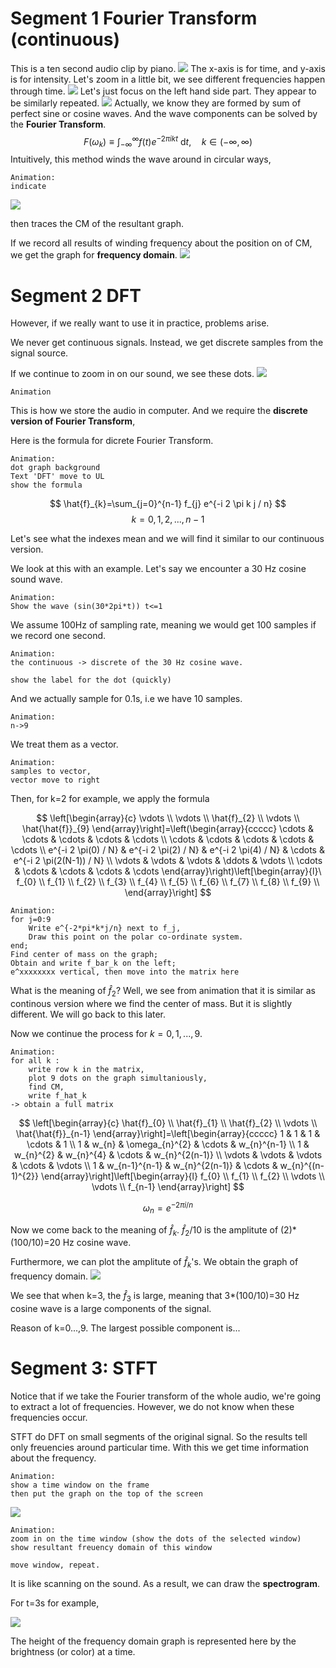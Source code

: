 # Segment 1 Fourier Transform (continuous)
This is a ten second audio clip by piano.
![](2022-08-04-14-28-53.png)
The x-axis is for time, and y-axis is for intensity.
Let's zoom in a little bit, we see different frequencies happen through time.
![](2022-08-04-14-58-43.png)
Let's just focus on the left hand side part. They appear to be similarly repeated.
![](2022-08-04-18-13-14.png)
Actually, we know they are formed by sum of perfect sine or cosine waves. And the wave components can be solved by the **Fourier Transform**.
$$
F\left(\omega_{k}\right) \equiv \int_{-\infty}^{\infty} f(t) e^{-2 \pi i k t} \mathrm{~d} t, \quad k \in(-\infty, \infty)
$$
Intuitively, this method winds the wave around in circular ways, 
```
Animation:
indicate
```
![](2022-08-02-16-42-12.png)

then traces the CM of the resultant graph.

If we record all results of winding frequency about the position on of CM, we get the graph for **frequency domain**.
![](CM.png)



# Segment 2 DFT

However, if we really want to use it in practice, problems arise.

We never get continuous signals. Instead, we get discrete samples from the signal source.

If we continue to zoom in on our sound, we see these dots.
![](2022-08-04-15-14-11.png)
```
Animation
```

This is how we store the audio in computer. And we require the **discrete version of Fourier Transform**, 

Here is the formula for dicrete Fourier Transform.
```
Animation:
dot graph background
Text 'DFT' move to UL
show the formula
```
$$
\hat{f}_{k}=\sum_{j=0}^{n-1} f_{j} e^{-i 2 \pi k j / n}
$$
$$k=0,1,2,...,n-1$$

Let's see what the indexes mean and we will find it similar to our continuous version. 

We look at this with an example. Let's say we encounter a 30 Hz cosine sound wave. 
```
Animation:
Show the wave (sin(30*2pi*t)) t<=1
```
We assume 100Hz of sampling rate, meaning we would get 100 samples if we record one second. 
```
Animation:
the continuous -> discrete of the 30 Hz cosine wave. 

show the label for the dot (quickly)
```
And we actually sample for 0.1s, i.e we have 10 samples.


```
Animation:
n->9
```
We treat them as a vector.
```
Animation:
samples to vector,
vector move to right

```
Then, for k=2 for example, we apply the formula

$$
\left[\begin{array}{c}
\vdots \\
\vdots \\
\hat{f}_{2} \\
\vdots \\
\hat{\hat{f}}_{9}
\end{array}\right]=\left(\begin{array}{ccccc}
\cdots & \cdots & \cdots & \cdots & \cdots \\
\cdots & \cdots & \cdots & \cdots & \cdots \\
e^{-i 2 \pi(0) / N} & e^{-i 2 \pi(2) / N} & e^{-i 2 \pi(4) / N} & \cdots & e^{-i 2 \pi(2(N-1)) / N} \\
\vdots & \vdots & \vdots & \ddots & \vdots \\
\cdots & \cdots & \cdots & \cdots & \cdots
\end{array}\right)\left[\begin{array}{l}\
            f_{0} \\
            f_{1} \\
            f_{2} \\
            f_{3} \\
            f_{4} \\
            f_{5} \\
            f_{6} \\
            f_{7} \\
            f_{8} \\
            f_{9} \\
            \end{array}\right]
$$
```
Animation:
for j=0:9 
    Write e^{-2*pi*k*j/n} next to f_j,
    Draw this point on the polar co-ordinate system.
end;
Find center of mass on the graph;
Obtain and write f_bar_k on the left;
e^xxxxxxxx vertical, then move into the matrix here

```
What is the meaning of $\hat{f}_{2}$? Well, we see from animation that it is similar as continous version where we find the center of mass. But it is slightly different. We will go back to this later.

Now we continue the process for $k=0,1,...,9$.
```
Animation:
for all k : 
    write row k in the matrix, 
    plot 9 dots on the graph simultaniously, 
    find CM, 
    write f_hat_k
-> obtain a full matrix
```

$$
\left[\begin{array}{c}
\hat{f}_{0} \\
\hat{f}_{1} \\
\hat{f}_{2} \\
\vdots \\
\hat{\hat{f}}_{n-1}
\end{array}\right]=\left[\begin{array}{ccccc}
1 & 1 & 1 & \cdots & 1 \\
1 & w_{n} & \omega_{n}^{2} & \cdots & w_{n}^{n-1} \\
1 & w_{n}^{2} & w_{n}^{4} & \cdots & w_{n}^{2(n-1)} \\
\vdots & \vdots & \vdots & \cdots & \vdots \\
1 & w_{n-1}^{n-1} & w_{n}^{2(n-1)} & \cdots & w_{n}^{(n-1)^{2}}
\end{array}\right]\left[\begin{array}{l}
f_{0} \\
f_{1} \\
f_{2} \\
\vdots \\
\vdots \\
f_{n-1}
\end{array}\right]
$$

$$
\omega_{n}=e^{-2 \pi i / n} 
$$

Now we come back to the meaning of $\hat{f}_k$. $\hat{f}_2$/10 is the amplitute of (2)*(100/10)=20 Hz cosine wave.

Furthermore, we can plot the amplitute of $\hat{f}_k$'s. We obtain the graph of frequency domain.
![](2022-08-04-19-41-00.png)

We see that when k=3, the $\hat{f}_3$ is large, meaning that 3*(100/10)=30 Hz cosine wave is a large components of the signal.

Reason of k=0...,9. The largest possible component is...

# Segment 3: STFT
Notice that if we take the Fourier transform of the whole audio, we're going to extract a lot of frequencies. However, we do not know when these frequencies occur.

STFT do DFT on small segments of the original signal. So the results tell only freuencies around particular time. With this we get time information about the frequency.

```
Animation:
show a time window on the frame
then put the graph on the top of the screen
```
![](2022-08-04-17-08-16.png)
```
Animation:
zoom in on the time window (show the dots of the selected window)
show resultant freuency domain of this window

move window, repeat.
```

It is like scanning on the sound. As a result, we can draw the **spectrogram**.

For t=3s for example,

![](2022-08-02-16-47-37.png)

The height of the frequency domain graph is represented here by the brightness (or color) at a time.